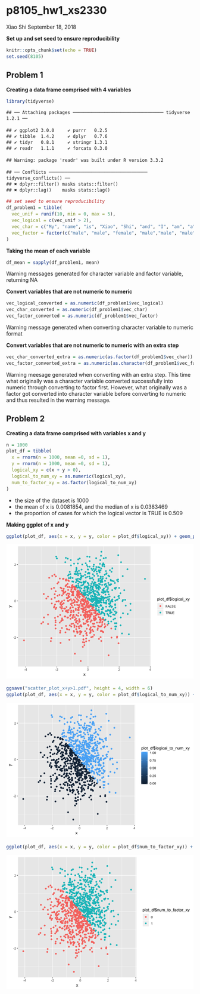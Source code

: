 p8105\_hw1\_xs2330
================
Xiao Shi
September 18, 2018

**Set up and set seed to ensure reproducibility**

``` r
knitr::opts_chunk$set(echo = TRUE)
set.seed(8105)
```

Problem 1
---------

**Creating a data frame comprised with 4 variables**

``` r
library(tidyverse)
```

    ## ── Attaching packages ────────────────────────────────── tidyverse 1.2.1 ──

    ## ✔ ggplot2 3.0.0     ✔ purrr   0.2.5
    ## ✔ tibble  1.4.2     ✔ dplyr   0.7.6
    ## ✔ tidyr   0.8.1     ✔ stringr 1.3.1
    ## ✔ readr   1.1.1     ✔ forcats 0.3.0

    ## Warning: package 'readr' was built under R version 3.3.2

    ## ── Conflicts ───────────────────────────────────── tidyverse_conflicts() ──
    ## ✖ dplyr::filter() masks stats::filter()
    ## ✖ dplyr::lag()    masks stats::lag()

``` r
## set seed to ensure reproducibility
df_problem1 = tibble(
  vec_unif = runif(10, min = 0, max = 5),
  vec_logical = c(vec_unif > 2),
  vec_char = c("My", "name", "is", "Xiao", "Shi", "and", "I", "am", "a", "sailor"),
  vec_factor = factor(c("male", "male", "female", "male","male", "male", "male", "female","male", "male"))
)
```

**Taking the mean of each variable**

``` r
df_mean = sapply(df_problem1, mean)
```

Warning messages generated for character variable and factor variable, returning NA

**Convert variables that are not numeric to numeric**

``` r
vec_logical_converted = as.numeric(df_problem1$vec_logical)
vec_char_converted = as.numeric(df_problem1$vec_char)
vec_factor_converted = as.numeric(df_problem1$vec_factor)
```

Warning message generated when converting character variable to numeric format

**Convert variables that are not numeric to numeric with an extra step**

``` r
vec_char_converted_extra = as.numeric(as.factor(df_problem1$vec_char))
vec_factor_converted_extra = as.numeric(as.character(df_problem1$vec_factor))
```

Warning meesage generated when converting with an extra step. This time what originally was a character variable converted successfully into numeric through converting to factor first. However, what originally was a factor got converted into character variable before converting to numeric and thus resulted in the warning message.

Problem 2
---------

**Creating a data frame comprised with variables x and y**

``` r
n = 1000
plot_df = tibble(
  x = rnorm(n = 1000, mean =0, sd = 1),
  y = rnorm(n = 1000, mean =0, sd = 1),
  logical_xy = c(x + y > 0),
  logical_to_num_xy = as.numeric(logical_xy),
  num_to_factor_xy = as.factor(logical_to_num_xy)
)
```

-   the size of the dataset is 1000
-   the mean of x is 0.0081854, and the median of x is 0.0383469
-   the proportion of cases for which the logical vector is TRUE is 0.509

**Making ggplot of x and y**

``` r
ggplot(plot_df, aes(x = x, y = y, color = plot_df$logical_xy)) + geom_point()
```

![](p8105_hw1_xs2330_files/figure-markdown_github/plotting%20plot_df-1.png)

``` r
ggsave("scatter_plot_x+y>1.pdf", height = 4, width = 6)
ggplot(plot_df, aes(x = x, y = y, color = plot_df$logical_to_num_xy)) + geom_point()
```

![](p8105_hw1_xs2330_files/figure-markdown_github/plotting%20plot_df-2.png)

``` r
ggplot(plot_df, aes(x = x, y = y, color = plot_df$num_to_factor_xy)) + geom_point()
```

![](p8105_hw1_xs2330_files/figure-markdown_github/plotting%20plot_df-3.png)
